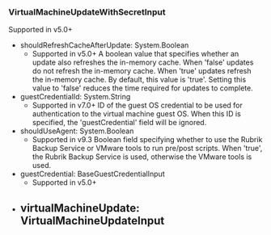 ### VirtualMachineUpdateWithSecretInput
Supported in v5.0+

- shouldRefreshCacheAfterUpdate: System.Boolean
  - Supported in v5.0+
      A boolean value that specifies whether an update also refreshes the in-memory cache. When 'false' updates do not refresh the in-memory cache. When 'true' updates refresh the in-memory cache. By default, this value is 'true'. Setting this value to 'false' reduces the time required for updates to complete.
- guestCredentialId: System.String
  - Supported in v7.0+
      ID of the guest OS credential to be used for authentication to the virtual machine guest OS. When this ID is specified, the 'guestCredential' field will be ignored.
- shouldUseAgent: System.Boolean
  - Supported in v9.3
      Boolean field specifying whether to use the Rubrik Backup Service or VMware tools to run pre/post scripts. When 'true', the Rubrik Backup Service is used, otherwise the VMware tools is used.
- guestCredential: BaseGuestCredentialInput
  - Supported in v5.0+
- virtualMachineUpdate: VirtualMachineUpdateInput
  - 
